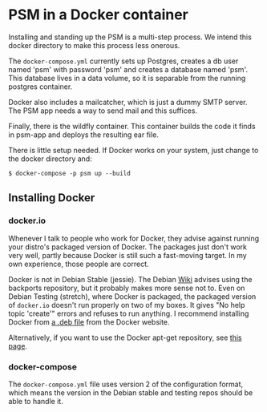# PSM in a Docker container

Installing and standing up the PSM is a multi-step process.  We intend
this docker directory to make this process less onerous.  

The `docker-compose.yml` currently sets up Postgres, creates a db user
named 'psm' with password 'psm' and creates a database named 'psm'.
This database lives in a data volume, so it is separable from the
running postgres container.

Docker also includes a mailcatcher, which is just a dummy SMTP server.
The PSM app needs a way to send mail and this suffices.

Finally, there is the wildfly container.  This container builds the
code it finds in psm-app and deploys the resulting ear file.

There is little setup needed.  If Docker works on your system, just
change to the docker directory and:

    $ docker-compose -p psm up --build

		
## Installing Docker

### docker.io

Whenever I talk to people who work for Docker, they advise against
running your distro's packaged version of Docker.  The packages just
don't work very well, partly because Docker is still such a
fast-moving target.  In my own experience, those people are correct.

Docker is not in Debian Stable (jessie).  The Debian
[Wiki](https://wiki.debian.org/Docker) advises using the backports
repository, but it probably makes more sense not to.  Even on Debian
Testing (stretch), where Docker is packaged, the packaged version of
`docker.io` doesn't run properly on two of my boxes.  It gives "No
help topic 'create'" errors and refuses to run anything.  I recommend
installing Docker from
[a .deb file](https://download.docker.com/linux/debian/dists/stretch/pool/stable/amd64/docker-ce_17.03.1~ce-0~debian-stretch_amd64.deb)
from the Docker website.

Alternatively, if you want to use the Docker apt-get repository, see
[this page](https://docs.docker.com/engine/installation/linux/debian/).

### docker-compose

The `docker-compose.yml` file uses version 2 of the configuration
format, which means the version in the Debian stable and testing repos
should be able to handle it.
